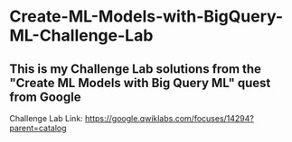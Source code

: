 # Create-ML-Models-with-BigQuery-ML-Challenge-Lab
## This is my Challenge Lab solutions from the "Create ML Models with Big Query ML" quest from Google
Challenge Lab Link: https://google.qwiklabs.com/focuses/14294?parent=catalog
